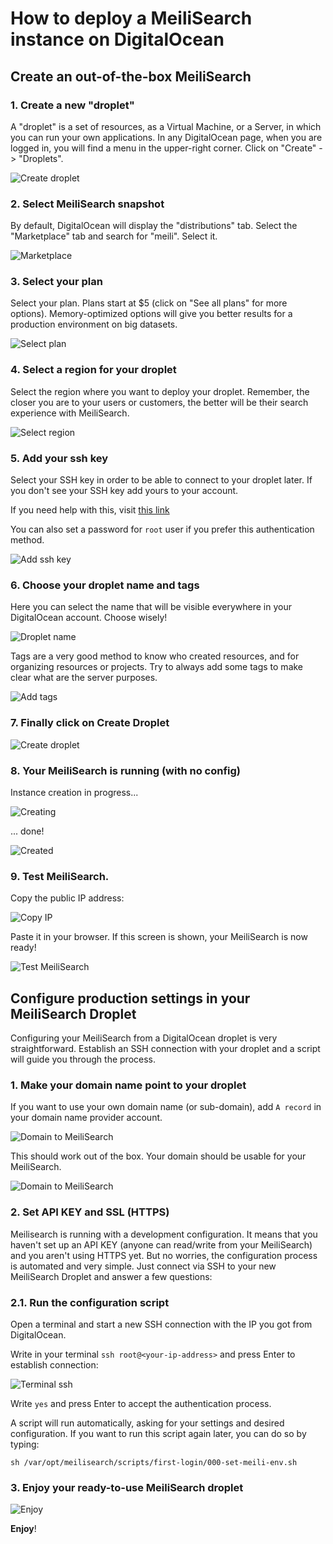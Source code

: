 # How to deploy a MeiliSearch instance on DigitalOcean

## Create an out-of-the-box MeiliSearch

### 1. Create a new "droplet"

A "droplet" is a set of resources, as a Virtual Machine, or a Server, in which you can run your own applications.
In any DigitalOcean page, when you are logged in, you will find a menu in the upper-right corner. Click on "Create" -> "Droplets".

![Create droplet](../../public/digitalocean/01.create.png)

### 2. Select MeiliSearch snapshot

By default, DigitalOcean will display the "distributions" tab. Select the "Marketplace" tab and search for "meili". Select it.

![Marketplace](../../public/digitalocean/02.marketplace.png)

### 3. Select your plan

Select your plan. Plans start at $5 (click on "See all plans" for more options). Memory-optimized options will give you better results for a production environment on big datasets.

![Select plan](../../public/digitalocean/03.select-plan.png)

### 4. Select a region for your droplet

Select the region where you want to deploy your droplet. Remember, the closer you are to your users or customers, the better will be their search experience with MeiliSearch.

![Select region](../../public/digitalocean/04.select-region.png)

### 5. Add your ssh key

Select your SSH key in order to be able to connect to your droplet later. If you don't see your SSH key add yours to your account.

If you need help with this, visit [this link](https://www.digitalocean.com/docs/droplets/how-to/add-ssh-keys/to-account/)

You can also set a password for `root` user if you prefer this authentication method.

![Add ssh key](../../public/digitalocean/05.add-ssh-key.png)

### 6. Choose your droplet name and tags

Here you can select the name that will be visible everywhere in your DigitalOcean account. Choose wisely!

![Droplet name](../../public/digitalocean/06.droplet-name.png)

Tags are a very good method to know who created resources, and for organizing resources or projects. Try to always add some tags to make clear what are the server purposes.

![Add tags](../../public/digitalocean/06.add-tags.png)

### 7. Finally click on Create Droplet

![Create droplet](../../public/digitalocean/07.create-droplet.png)

### 8. Your MeiliSearch is running (with no config)

Instance creation in progress...

![Creating](../../public/digitalocean/08.creating.png)

... done!

![Created](../../public/digitalocean/08.created-ip.png)

### 9. Test MeiliSearch.

Copy the public IP address:

![Copy IP](../../public/digitalocean/09.copy-ip.png)

Paste it in your browser. If this screen is shown, your MeiliSearch is now ready!

![Test MeiliSearch](../../public/digitalocean/09.test-meili.png)

## Configure production settings in your MeiliSearch Droplet

Configuring your MeiliSearch from a DigitalOcean droplet is very straightforward. Establish an SSH connection with your droplet and a script will guide you through the process.

### 1. Make your domain name point to your droplet

If you want to use your own domain name (or sub-domain), add `A record` in your domain name provider account.

![Domain to  MeiliSearch](../../public/digitalocean/11.domain-a-record.png)

This should work out of the box. Your domain should be usable for your MeiliSearch.

![Domain to  MeiliSearch](../../public/digitalocean/11.working-domain.png)

### 2. Set API KEY and SSL (HTTPS)

Meilisearch is running with a development configuration. It means that you haven't set up an API KEY (anyone can read/write from your MeiliSearch) and you aren't using HTTPS yet. But no worries, the configuration process is automated and very simple. Just connect via SSH to your new MeiliSearch Droplet and answer a few questions:

### 2.1. Run the configuration script

Open a terminal and start a new SSH connection with the IP you got from DigitalOcean.

Write in your terminal `ssh root@<your-ip-address>` and press Enter to establish connection:

![Terminal ssh](../../public/digitalocean/12.open-terminal-ssh.png)

Write `yes` and press Enter to accept the authentication process.

A script will run automatically, asking for your settings and desired configuration. If you want to run this script again later, you can do so by typing:

`sh /var/opt/meilisearch/scripts/first-login/000-set-meili-env.sh`

### 3. Enjoy your ready-to-use MeiliSearch droplet

![Enjoy](../../public/digitalocean/13.finish.png)

**Enjoy**!
